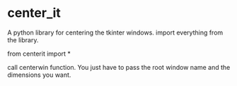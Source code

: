 # center_it
A python library for centering the tkinter windows.
import everything from the library.

from centerit import *

call centerwin function. You just have to pass the root window name and the dimensions you want.
